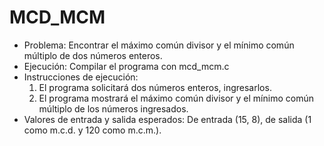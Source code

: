 # MCD_MCM
- Problema: Encontrar el máximo común divisor y el mínimo común múltiplo de dos números enteros.
- Ejecución: Compilar el programa con mcd_mcm.c
- Instrucciones de ejecución:
  1. El programa solicitará dos números enteros, ingresarlos.
  2. El programa mostrará el máximo común divisor y el mínimo común múltiplo de los números ingresados.
- Valores de entrada y salida esperados: De entrada (15, 8), de salida (1 como m.c.d. y 120 como m.c.m.).
